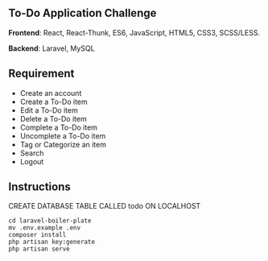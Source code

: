 ## To-Do Application Challenge

**Frontend**: React, React-Thunk, ES6, JavaScript, HTML5, CSS3, SCSS/LESS.

**Backend**: Laravel, MySQL

## Requirement

-   Create an account
-   Create a To-Do item
-   Edit a To-Do item
-   Delete a To-Do item
-   Complete a To-Do item
-   Uncomplete a To-Do item
-   Tag or Categorize an item
-   Search
-   Logout

## Instructions

CREATE DATABASE TABLE CALLED todo ON LOCALHOST

```
cd laravel-boiler-plate
mv .env.example .env
composer install
php artisan key:generate
php artisan serve
```
